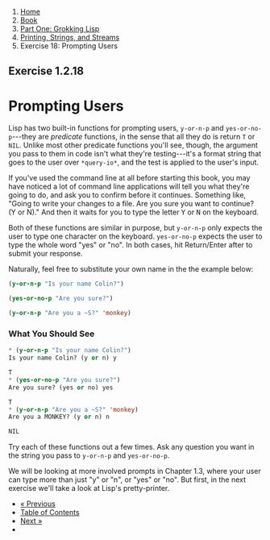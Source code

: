 <ol class="breadcrumb">
  <li><a href="/">Home</a></li>
  <li><a href="/book/">Book</a></li>
  <li><a href="/book/1-0-0-overview/">Part One: Grokking Lisp</a></li>
  <li><a href="/book/1-02-00-input-output/">Printing, Strings, and Streams</a></li>
  <li class="active">Exercise 18: Prompting Users</li>
</ol>

## Exercise 1.2.18

# Prompting Users

Lisp has two built-in functions for prompting users, `y-or-n-p` and `yes-or-no-p`---they are *predicate* functions, in the sense that all they do is return `T` or `NIL`.  Unlike most other predicate functions you'll see, though, the argument you pass to them in code isn't what they're testing---it's a format string that goes to the user over `*query-io*`, and the test is applied to the user's input.

If you've used the command line at all before starting this book, you may have noticed a lot of command line applications will tell you what they're going to do, and ask you to confirm before it continues.  Something like, "Going to write your changes to a file.  Are you sure you want to continue? (Y or N)."  And then it waits for you to type the letter <kbd>Y</kbd> or <kbd>N</kbd> on the keyboard.

Both of these functions are similar in purpose, but `y-or-n-p` only expects the user to type one character on the keyboard.  `yes-or-no-p` expects the user to type the whole word "yes" or "no". In both cases, hit Return/Enter after to submit your response.

Naturally, feel free to substitute your own name in the the example below:

```lisp
(y-or-n-p "Is your name Colin?")

(yes-or-no-p "Are you sure?")

(y-or-n-p "Are you a ~S?" 'monkey)
```

### What You Should See

```lisp
* (y-or-n-p "Is your name Colin?")
Is your name Colin? (y or n) y

T
* (yes-or-no-p "Are you sure?")
Are you sure? (yes or no) yes

T
* (y-or-n-p "Are you a ~S?" 'monkey)
Are you a MONKEY? (y or n) n

NIL
```

Try each of these functions out a few times.  Ask any question you want in the string you pass to `y-or-n-p` and `yes-or-no-p`.

We will be looking at more involved prompts in Chapter 1.3, where your user can type more than just "y" or "n", or "yes" or "no".  But first, in the next exercise we'll take a look at Lisp's pretty-printer.

<ul class="pager">
  <li class="previous"><a href="/book/1-02-17-binary-streams/">&laquo; Previous</a></li>
  <li><a href="/book/">Table of Contents</a></li>
  <li class="next"><a href="/book/1-02-19-pretty-printing/">Next &raquo;</a><li>
</ul>
